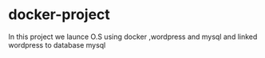 # docker-project


In this project we launce O.S using docker ,wordpress and mysql and linked wordpress to database mysql
